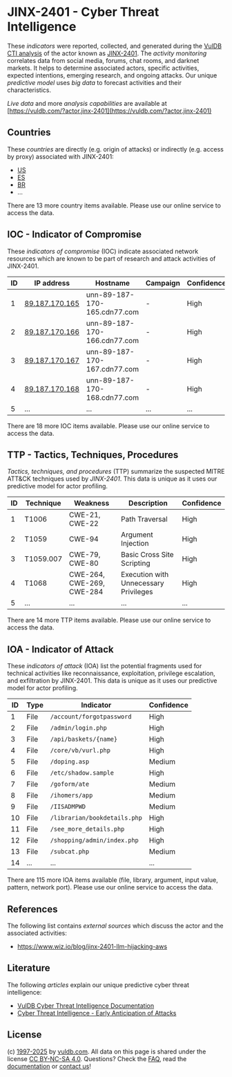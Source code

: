 # JINX-2401 - Cyber Threat Intelligence

These _indicators_ were reported, collected, and generated during the [VulDB CTI analysis](https://vuldb.com/?kb.cti) of the actor known as [JINX-2401](https://vuldb.com/?actor.jinx-2401). The _activity monitoring_ correlates data from social media, forums, chat rooms, and darknet markets. It helps to determine associated actors, specific activities, expected intentions, emerging research, and ongoing attacks. Our unique _predictive model_ uses _big data_ to forecast activities and their characteristics.

_Live data_ and more _analysis capabilities_ are available at [https://vuldb.com/?actor.jinx-2401](https://vuldb.com/?actor.jinx-2401)

## Countries

These _countries_ are directly (e.g. origin of attacks) or indirectly (e.g. access by proxy) associated with JINX-2401:

* [US](https://vuldb.com/?country.us)
* [ES](https://vuldb.com/?country.es)
* [BR](https://vuldb.com/?country.br)
* ...

There are 13 more country items available. Please use our online service to access the data.

## IOC - Indicator of Compromise

These _indicators of compromise_ (IOC) indicate associated network resources which are known to be part of research and attack activities of JINX-2401.

ID | IP address | Hostname | Campaign | Confidence
-- | ---------- | -------- | -------- | ----------
1 | [89.187.170.165](https://vuldb.com/?ip.89.187.170.165) | unn-89-187-170-165.cdn77.com | - | High
2 | [89.187.170.166](https://vuldb.com/?ip.89.187.170.166) | unn-89-187-170-166.cdn77.com | - | High
3 | [89.187.170.167](https://vuldb.com/?ip.89.187.170.167) | unn-89-187-170-167.cdn77.com | - | High
4 | [89.187.170.168](https://vuldb.com/?ip.89.187.170.168) | unn-89-187-170-168.cdn77.com | - | High
5 | ... | ... | ... | ...

There are 18 more IOC items available. Please use our online service to access the data.

## TTP - Tactics, Techniques, Procedures

_Tactics, techniques, and procedures_ (TTP) summarize the suspected MITRE ATT&CK techniques used by _JINX-2401_. This data is unique as it uses our predictive model for actor profiling.

ID | Technique | Weakness | Description | Confidence
-- | --------- | -------- | ----------- | ----------
1 | T1006 | CWE-21, CWE-22 | Path Traversal | High
2 | T1059 | CWE-94 | Argument Injection | High
3 | T1059.007 | CWE-79, CWE-80 | Basic Cross Site Scripting | High
4 | T1068 | CWE-264, CWE-269, CWE-284 | Execution with Unnecessary Privileges | High
5 | ... | ... | ... | ...

There are 14 more TTP items available. Please use our online service to access the data.

## IOA - Indicator of Attack

These _indicators of attack_ (IOA) list the potential fragments used for technical activities like reconnaissance, exploitation, privilege escalation, and exfiltration by JINX-2401. This data is unique as it uses our predictive model for actor profiling.

ID | Type | Indicator | Confidence
-- | ---- | --------- | ----------
1 | File | `/account/forgotpassword` | High
2 | File | `/admin/login.php` | High
3 | File | `/api/baskets/{name}` | High
4 | File | `/core/vb/vurl.php` | High
5 | File | `/doping.asp` | Medium
6 | File | `/etc/shadow.sample` | High
7 | File | `/goform/ate` | Medium
8 | File | `/ihomers/app` | Medium
9 | File | `/IISADMPWD` | Medium
10 | File | `/librarian/bookdetails.php` | High
11 | File | `/see_more_details.php` | High
12 | File | `/shopping/admin/index.php` | High
13 | File | `/subcat.php` | Medium
14 | ... | ... | ...

There are 115 more IOA items available (file, library, argument, input value, pattern, network port). Please use our online service to access the data.

## References

The following list contains _external sources_ which discuss the actor and the associated activities:

* https://www.wiz.io/blog/jinx-2401-llm-hijacking-aws

## Literature

The following _articles_ explain our unique predictive cyber threat intelligence:

* [VulDB Cyber Threat Intelligence Documentation](https://vuldb.com/?kb.cti)
* [Cyber Threat Intelligence - Early Anticipation of Attacks](https://www.scip.ch/en/?labs.20201022)

## License

(c) [1997-2025](https://vuldb.com/?kb.changelog) by [vuldb.com](https://vuldb.com/?kb.about). All data on this page is shared under the license [CC BY-NC-SA 4.0](https://creativecommons.org/licenses/by-nc-sa/4.0/). Questions? Check the [FAQ](https://vuldb.com/?kb.faq), read the [documentation](https://vuldb.com/?kb) or [contact us](https://vuldb.com/?contact)!
